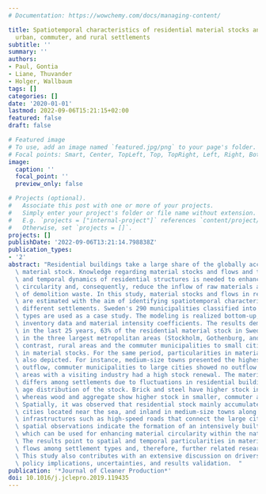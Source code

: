 ```yaml
---
# Documentation: https://wowchemy.com/docs/managing-content/

title: Spatiotemporal characteristics of residential material stocks and flows in
  urban, commuter, and rural settlements
subtitle: ''
summary: ''
authors:
- Paul, Gontia
- Liane, Thuvander
- Holger, Wallbaum
tags: []
categories: []
date: '2020-01-01'
lastmod: 2022-09-06T15:21:15+02:00
featured: false
draft: false

# Featured image
# To use, add an image named `featured.jpg/png` to your page's folder.
# Focal points: Smart, Center, TopLeft, Top, TopRight, Left, Right, BottomLeft, Bottom, BottomRight.
image:
  caption: ''
  focal_point: ''
  preview_only: false

# Projects (optional).
#   Associate this post with one or more of your projects.
#   Simply enter your project's folder or file name without extension.
#   E.g. `projects = ["internal-project"]` references `content/project/deep-learning/index.md`.
#   Otherwise, set `projects = []`.
projects: []
publishDate: '2022-09-06T13:21:14.798838Z'
publication_types:
- '2'
abstract: "Residential buildings take a large share of the globally accumulated construction\
  \ material stock. Knowledge regarding material stocks and flows and the spatial\
  \ and temporal dynamics of residential structures is needed to enhance material\
  \ circularity and, consequently, reduce the inflow of raw materials and the outflow\
  \ of demolition waste. In this study, material stocks and flows in residential buildings\
  \ are estimated with the aim of identifying spatiotemporal characteristics among\
  \ different settlements. Sweden's 290 municipalities classified into eight settlement\
  \ types are used as a case study. The modeling is realized bottom-up, with statistical\
  \ inventory data and material intensity coefficients. The results demonstrate that,\
  \ in the last 25 years, 63% of the residential material stock in Sweden has accumulated\
  \ in the three largest metropolitan areas (Stockholm, Gothenburg, and Malmö). In\
  \ contrast, rural areas and the commuter municipalities to small cities show a decrease\
  \ in material stocks. For the same period, particularities in material flows were\
  \ also depicted. For instance, medium-size towns presented the highest inflow and\
  \ outflow, commuter municipalities to large cities showed no outflow, and rural\
  \ areas with a visiting industry had a high stock renewal. The material composition\
  \ differs among settlements due to fluctuations in residential building type and\
  \ age distribution of the stock. Brick and steel have higher stock in larger settlements,\
  \ whereas wood and aggregate show higher stock in smaller, commuter and rural settlements.\
  \ Spatially, it was observed that residential stock mainly accumulates in large\
  \ cities located near the sea, and inland in medium-size towns along large transportation\
  \ infrastructures such as high-speed roads that connect the large cities. These\
  \ spatial observations indicate the formation of an intensively built human corridor,\
  \ which can be used for enhancing material circularity within the national boundaries.\
  \ The results point to spatial and temporal particularities in material stocks and\
  \ flows among settlement types and, therefore, further related research is recommended.\
  \ This study also contributes with an extensive discussion on drivers of stock accumulation,\
  \ policy implications, uncertainties, and results validation.  "
publication: '*Journal of Cleaner Production*'
doi: 10.1016/j.jclepro.2019.119435
---
```


